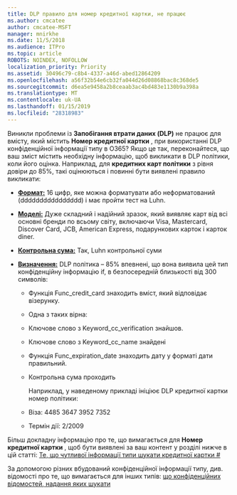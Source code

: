 ```yaml
---
title: DLP правило для номер кредитної картки, не працює
ms.author: cmcatee
author: cmcatee-MSFT
manager: mnirkhe
ms.date: 11/5/2018
ms.audience: ITPro
ms.topic: article
ROBOTS: NOINDEX, NOFOLLOW
localization_priority: Priority
ms.assetid: 30496c79-c8b4-4337-a46d-abed12864209
ms.openlocfilehash: a56f32b54e6cb32fa044d26d08868bac8c368de5
ms.sourcegitcommit: d6ea5e9458a2b8ceaab3ac4bd483e1130b9a398a
ms.translationtype: MT
ms.contentlocale: uk-UA
ms.lasthandoff: 01/15/2019
ms.locfileid: "28318983"
---
```

Виникли проблеми із **Запобігання втрати даних (DLP)** не працює для вмісту, який містить **Номер кредитної картки** , при використанні DLP конфіденційної інформації типу в O365? Якщо це так, переконайтеся, що ваш зміст містить необхідну інформацію, щоб викликати в DLP політики, коли його оцінка. Наприклад, для **кредитних карт політики** з рівня довіри до 85%, такі оцінюються і повинні бути виявлені правило викликати: 
  
- **[Формат:](https://docs.microsoft.com/en-us/office365/securitycompliance/what-the-sensitive-information-types-look-for#format-19)** 16 цифр, яке можна форматувати або неформатований (dddddddddddddddd) і має пройти тест на Luhn. 
    
- **[Моделі:](https://docs.microsoft.com/en-us/office365/securitycompliance/what-the-sensitive-information-types-look-for#pattern-19)** Дуже складний і надійний зразок, який виявляє карт від всі основні бренди по всьому світу, включаючи Visa, Mastercard, Discover Card, JCB, American Express, подарункових карток і карток diner. 
    
- **[Контрольна сума:](https://docs.microsoft.com/en-us/office365/securitycompliance/what-the-sensitive-information-types-look-for#checksum-19)** Так, Luhn контрольної суми 
    
- **[Визначення:](https://docs.microsoft.com/en-us/office365/securitycompliance/what-the-sensitive-information-types-look-for#definition-19)** DLP політика – 85% впевнені, що вона виявила цей тип конфіденційну інформацію if, в безпосередній близькості від 300 символів: 
    
  - Функція Func_credit_card знаходить вміст, який відповідає візерунку.
    
  - Одна з таких вірна: 
    
  - Ключове слово з Keyword_cc_verification знайшов.
    
  - Ключове слово з Keyword_cc_name знайдені
    
  - Функція Func_expiration_date знаходить дату у форматі дати правильний.
    
  - Контрольна сума проходить
    
    Наприклад, у наведеному прикладі ініціює DLP кредитної картки номер політики:
    
  - Віза: 4485 3647 3952 7352 
    
  - Термін дії: 2/2009
    
Більш докладну інформацію про те, що вимагається для **Номер кредитної картки** , щоб бути виявлені за ваш контент у розділі нижче в цій статті: [Те, що чутливої інформації типи шукати кредитної картки #](https://docs.microsoft.com/en-us/office365/securitycompliance/what-the-sensitive-information-types-look-for#credit-card-number)
  
За допомогою різних вбудований конфіденційної інформації типу, див. відомості про те, що вимагається для інших типів: [що конфіденційних відомостей, надання яких шукати](https://docs.microsoft.com/en-us/office365/securitycompliance/what-the-sensitive-information-types-look-for)
  

